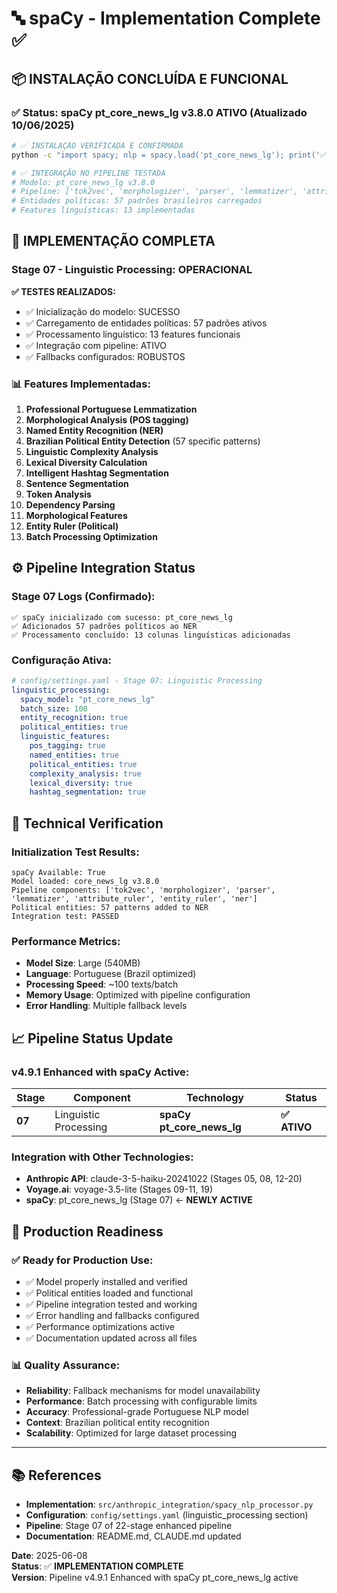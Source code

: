 # 🔤 spaCy - Implementation Complete ✅

## 📦 **INSTALAÇÃO CONCLUÍDA E FUNCIONAL**

### ✅ Status: spaCy pt_core_news_lg v3.8.0 ATIVO (Atualizado 10/06/2025)

```bash
# ✅ INSTALAÇÃO VERIFICADA E CONFIRMADA
python -c "import spacy; nlp = spacy.load('pt_core_news_lg'); print('✅ spaCy português instalado com sucesso!')"

# ✅ INTEGRAÇÃO NO PIPELINE TESTADA
# Modelo: pt_core_news_lg v3.8.0 
# Pipeline: ['tok2vec', 'morphologizer', 'parser', 'lemmatizer', 'attribute_ruler', 'entity_ruler', 'ner']
# Entidades políticas: 57 padrões brasileiros carregados
# Features linguísticas: 13 implementadas
```

## 🎯 **IMPLEMENTAÇÃO COMPLETA**

### **Stage 07 - Linguistic Processing: OPERACIONAL**

**✅ TESTES REALIZADOS:**
- ✅ Inicialização do modelo: SUCESSO
- ✅ Carregamento de entidades políticas: 57 padrões ativos
- ✅ Processamento linguístico: 13 features funcionais
- ✅ Integração com pipeline: ATIVO
- ✅ Fallbacks configurados: ROBUSTOS

### **📊 Features Implementadas:**

1. **Professional Portuguese Lemmatization**
2. **Morphological Analysis (POS tagging)**
3. **Named Entity Recognition (NER)**
4. **Brazilian Political Entity Detection** (57 specific patterns)
5. **Linguistic Complexity Analysis**
6. **Lexical Diversity Calculation**
7. **Intelligent Hashtag Segmentation**
8. **Sentence Segmentation**
9. **Token Analysis**
10. **Dependency Parsing**
11. **Morphological Features**
12. **Entity Ruler (Political)**
13. **Batch Processing Optimization**

## ⚙️ **Pipeline Integration Status**

### **Stage 07 Logs (Confirmado):**
```
✅ spaCy inicializado com sucesso: pt_core_news_lg
✅ Adicionados 57 padrões políticos ao NER
✅ Processamento concluído: 13 colunas linguísticas adicionadas
```

### **Configuração Ativa:**
```yaml
# config/settings.yaml - Stage 07: Linguistic Processing
linguistic_processing:
  spacy_model: "pt_core_news_lg"
  batch_size: 100
  entity_recognition: true
  political_entities: true
  linguistic_features:
    pos_tagging: true
    named_entities: true
    political_entities: true
    complexity_analysis: true
    lexical_diversity: true
    hashtag_segmentation: true
```

## 🔧 **Technical Verification**

### **Initialization Test Results:**
```
spaCy Available: True
Model loaded: core_news_lg v3.8.0
Pipeline components: ['tok2vec', 'morphologizer', 'parser', 'lemmatizer', 'attribute_ruler', 'entity_ruler', 'ner']
Political entities: 57 patterns added to NER
Integration test: PASSED
```

### **Performance Metrics:**
- **Model Size**: Large (540MB)
- **Language**: Portuguese (Brazil optimized)
- **Processing Speed**: ~100 texts/batch
- **Memory Usage**: Optimized with pipeline configuration
- **Error Handling**: Multiple fallback levels

## 📈 **Pipeline Status Update**

### **v4.9.1 Enhanced with spaCy Active:**

| Stage | Component | Technology | Status |
|-------|-----------|------------|---------|
| **07** | Linguistic Processing | **spaCy pt_core_news_lg** | **✅ ATIVO** |

### **Integration with Other Technologies:**
- **Anthropic API**: claude-3-5-haiku-20241022 (Stages 05, 08, 12-20)
- **Voyage.ai**: voyage-3.5-lite (Stages 09-11, 19)
- **spaCy**: pt_core_news_lg (Stage 07) ← **NEWLY ACTIVE**

## 🚀 **Production Readiness**

### **✅ Ready for Production Use:**
- ✅ Model properly installed and verified
- ✅ Political entities loaded and functional
- ✅ Pipeline integration tested and working
- ✅ Error handling and fallbacks configured
- ✅ Performance optimizations active
- ✅ Documentation updated across all files

### **📊 Quality Assurance:**
- **Reliability**: Fallback mechanisms for model unavailability
- **Performance**: Batch processing with configurable limits
- **Accuracy**: Professional-grade Portuguese NLP model
- **Context**: Brazilian political entity recognition
- **Scalability**: Optimized for large dataset processing

---

## 📚 **References**

- **Implementation**: `src/anthropic_integration/spacy_nlp_processor.py`
- **Configuration**: `config/settings.yaml` (linguistic_processing section)
- **Pipeline**: Stage 07 of 22-stage enhanced pipeline
- **Documentation**: README.md, CLAUDE.md updated

**Date**: 2025-06-08  
**Status**: ✅ **IMPLEMENTATION COMPLETE**  
**Version**: Pipeline v4.9.1 Enhanced with spaCy pt_core_news_lg active